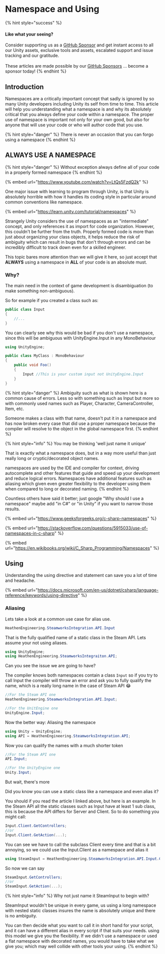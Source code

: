 # Namespace and Using

{% hint style="success" %}
#### Like what your seeing?

Consider supporting us as a [GitHub Sponsor](../../become-a-sponsor.md) and get instant access to all our Unity assets, exclusive tools and assets, escalated support and issue tracking and our gratitude.\
\
These articles are made possible by our [GitHub Sponsors](https://github.com/sponsors/heathen-engineering) ... become a sponsor today!
{% endhint %}

## Introduction

Namespaces are a critically important concept that sadly is ignored by so many Unity developers including Unity its self from time to time. This article will help you understanding what a namespace is and why its absolutely critical that you always define your code within a namespace. The proper use of namespace is important not only for your own good, but also for anyone that will use your code or who will author code that you use.

{% hint style="danger" %}
There is never an occasion that you can forgo using a namespace
{% endhint %}

## ALWAYS USE A NAMESPACE

{% hint style="danger" %}
Without exception always define all of your code in a properly formed namespace
{% endhint %}

{% embed url="https://www.youtube.com/watch?v=LtQs5FzdQ2k" %}

One major issue with learning to program through Unity, is that Unity is absolutely horrible with how it handles its coding style in particular around common conventions like namespace.

{% embed url="https://learn.unity.com/tutorial/namespaces" %}

Strangely Unity considers the use of namespaces as an "intermediate" concept, and only references it as import for code organization. However, this couldn't be further from the truth. Properly formed code is more than just about organizing your class objects, it helps reduce the risk of ambiguity which can result in bugs that don't through errors and can be incredibly difficult to track down even for a skilled engineer.

This topic bares more attention than we will give it here, so just accept that **ALWAYS** using a namespace in **ALL** of your code is an absolute must.

### Why?

The main need in the context of game development is disambiguation (to make something non-ambiguous).

So for example if you created a class such as:

```csharp
public class Input
{
    //...
}
```

You can clearly see why this would be bad if you don't use a namespace, since this will be ambiguous with UnityEngine.Input in any MonoBehaviour&#x20;

```csharp
using UnityEngine;

public class MyClass : MonoBehaviour
{
    public void Foo()
    {
        Input //This is your custom input not UnityEngine.Input
    }
}
```

{% hint style="danger" %}
Ambiguity such as what is shown here is a common cause of errors. Less so with something such as Input but more so with commonly used names such as Player, Character, CameraController, Item, etc.



Someone makes a class with that name, doesn't put it in a namespace and has now broken every case that did use a proper namespace because the compiler will resolve to the object in the global namespace first.
{% endhint %}

{% hint style="info" %}
You may be thinking 'well just name it unique'



That is exactly what a namespace does, but in a way more useful than just really long or cryptic/decorated object names.



namespaces are used by the IDE and compiler for context, driving autocomplete and other features that guide and speed up your development and reduce logical errors. Namespaces have additional features such as aliasing which given even greater flexibility to the developer using them when compared to long or decorated naming.
{% endhint %}

Countless others have said it better; just google "Why should I use a namespace" maybe add "in C#" or "in Unity" if you want to narrow those results.

{% embed url="https://www.geeksforgeeks.org/c-sharp-namespaces" %}

{% embed url="https://stackoverflow.com/questions/5915033/use-of-namespaces-in-c-sharp" %}

{% embed url="https://en.wikibooks.org/wiki/C_Sharp_Programming/Namespaces" %}

## Using

Understanding the using directive and statement can save you a lot of time and headache.

{% embed url="https://docs.microsoft.com/en-us/dotnet/csharp/language-reference/keywords/using-directive" %}

### Aliasing

Lets take a look at a common use case for alias use.

```csharp
HeathenEngineering.SteamworksIntegration.API.Input
```

That is the fully qualified name of a static class in the Steam API. Lets assume your not using aliases.

```csharp
using UnityEngine;
using HeathenEngineering.SteamworksIntegraiton.API;
```

Can you see the issue we are going to have?

The compiler knows both namespaces contain a class `Input` so if you try to call Input the compiler will throw an error and ask you to fully qualify the name, which is a really long name in the case of Steam API :joy:

```csharp
//For the Steam API one
HeathenEngineering.SteamworksIntegration.API.Input;

//For the UnitEngine one
UnityEngine.Input;
```

Now the better way: Aliasing the namespace

```csharp
using Unity = UnityEngine;
using API = HeathenEngineering.SteamworksIntegration.API;
```

Now you can qualify the names with a much shorter token

```csharp
//For the Steam API one
API.Input;

//For the UnityEngine one
Unity.Input;
```



But wait, there's more

Did you know you can use a static class like a namespace and even alias it?

You should if you read the article I linked above, but here is an example. In the Steam API all the static classes such as Input have at least 1 sub class, this is because the API differs for Server and Client. So to do something you might call:

```csharp
Input.Client.GetControllers;
//or
Input.Client.GetAction(...);
```

You can see we have to call the subclass Client every time and that is a bit annoying, so we could  use the Input.Client as a namespace and alias it

```csharp
using SteamInput = HeathenEngineering.SteamworksIntegration.API.Input.Client;
```

So now we can say

```csharp
SteamInput.GetControllers;
//or
SteamInput.GetAction(...);
```

{% hint style="info" %}
Why not just name it SteamInput to begin with?



SteamInput wouldn't be unique in every game, us using a long namespace with nested static classes insures the name is absolutely unique and there is no ambiguity.



You can then decide what you want to call it in short hand for your script, and it can have a different alias in every script if that suits your needs. using this model we give you the flexibility. If we didn't use a namespace or used a flat namespace with decorated names, you would have to take what we give you; which may well collide with other tools your using.
{% endhint %}
